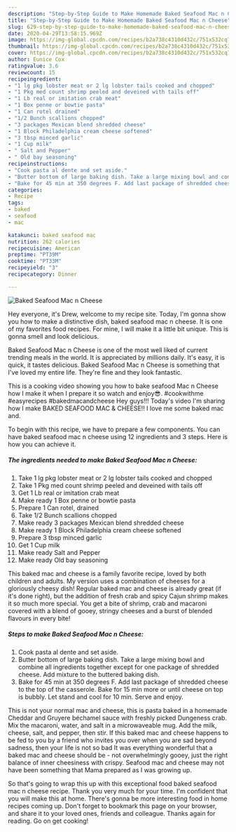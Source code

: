 ```yaml
---
description: "Step-by-Step Guide to Make Homemade Baked Seafood Mac n Cheese"
title: "Step-by-Step Guide to Make Homemade Baked Seafood Mac n Cheese"
slug: 629-step-by-step-guide-to-make-homemade-baked-seafood-mac-n-cheese
date: 2020-04-29T13:58:15.969Z
image: https://img-global.cpcdn.com/recipes/b2a738c4310d432c/751x532cq70/baked-seafood-mac-n-cheese-recipe-main-photo.jpg
thumbnail: https://img-global.cpcdn.com/recipes/b2a738c4310d432c/751x532cq70/baked-seafood-mac-n-cheese-recipe-main-photo.jpg
cover: https://img-global.cpcdn.com/recipes/b2a738c4310d432c/751x532cq70/baked-seafood-mac-n-cheese-recipe-main-photo.jpg
author: Eunice Cox
ratingvalue: 3.6
reviewcount: 15
recipeingredient:
- "1 lg pkg lobster meat or 2 lg lobster tails cooked and chopped"
- "1 Pkg med count shrimp peeled and deveined with tails off"
- "1 Lb real or imitation crab meat"
- "1 Box penne or bowtie pasta"
- "1 Can rotel drained"
- "1/2 Bunch scallions chopped"
- "3 packages Mexican blend shredded cheese"
- "1 Block Philadelphia cream cheese softened"
- "3 tbsp minced garlic"
- "1 Cup milk"
- " Salt and Pepper"
- " Old bay seasoning"
recipeinstructions:
- "Cook pasta al dente and set aside."
- "Butter bottom of large baking dish. Take a large mixing bowl and combine all ingredients together except for one package of shredded cheese. Add mixture to the buttered baking dish."
- "Bake for 45 min at 350 degrees F. Add last package of shredded cheese to the top of the casserole. Bake for 15 min more or until cheese on top is bubbly. Let stand and cool for 10 min. Serve and enjoy."
categories:
- Recipe
tags:
- baked
- seafood
- mac

katakunci: baked seafood mac 
nutrition: 262 calories
recipecuisine: American
preptime: "PT39M"
cooktime: "PT33M"
recipeyield: "3"
recipecategory: Dinner

---
```



![Baked Seafood Mac n Cheese](https://img-global.cpcdn.com/recipes/b2a738c4310d432c/751x532cq70/baked-seafood-mac-n-cheese-recipe-main-photo.jpg)

Hey everyone, it's Drew, welcome to my recipe site. Today, I'm gonna show you how to make a distinctive dish, baked seafood mac n cheese. It is one of my favorites food recipes. For mine, I will make it a little bit unique. This is gonna smell and look delicious.

Baked Seafood Mac n Cheese is one of the most well liked of current trending meals in the world. It is appreciated by millions daily. It's easy, it is quick, it tastes delicious. Baked Seafood Mac n Cheese is something that I've loved my entire life. They're fine and they look fantastic.

This is a cooking video showing you how to bake seafood Mac n Cheese how I make it when I prepare it so watch and enjoy😎. #cookwithme #easyrecipes #bakedmacandcheese Hey guys!!! Today&#39;s video I&#39;m sharing how I make BAKED SEAFOOD MAC &amp; CHEESE!! I love me some baked mac and.


To begin with this recipe, we have to prepare a few components. You can have baked seafood mac n cheese using 12 ingredients and 3 steps. Here is how you can achieve it.

<!--inarticleads1-->

##### The ingredients needed to make Baked Seafood Mac n Cheese:

1. Take 1 lg pkg lobster meat or 2 lg lobster tails cooked and chopped
1. Take 1 Pkg med count shrimp peeled and deveined with tails off
1. Get 1 Lb real or imitation crab meat
1. Make ready 1 Box penne or bowtie pasta
1. Prepare 1 Can rotel, drained
1. Take 1/2 Bunch scallions chopped
1. Make ready 3 packages Mexican blend shredded cheese
1. Make ready 1 Block Philadelphia cream cheese softened
1. Prepare 3 tbsp minced garlic
1. Get 1 Cup milk
1. Make ready  Salt and Pepper
1. Make ready  Old bay seasoning


This baked mac and cheese is a family favorite recipe, loved by both children and adults. My version uses a combination of cheeses for a gloriously cheesy dish! Regular baked mac and cheese is already great (if it&#39;s done right), but the addition of fresh crab and spicy Cajun shrimp makes it so much more special. You get a bite of shrimp, crab and macaroni covered with a blend of gooey, stringy cheeses and a burst of blended flavours in every bite! 

<!--inarticleads2-->

##### Steps to make Baked Seafood Mac n Cheese:

1. Cook pasta al dente and set aside.
1. Butter bottom of large baking dish. Take a large mixing bowl and combine all ingredients together except for one package of shredded cheese. Add mixture to the buttered baking dish.
1. Bake for 45 min at 350 degrees F. Add last package of shredded cheese to the top of the casserole. Bake for 15 min more or until cheese on top is bubbly. Let stand and cool for 10 min. Serve and enjoy.


This is not your normal mac and cheese, this is pasta baked in a homemade Cheddar and Gruyere béchamel sauce with freshly picked Dungeness crab. Mix the macaroni, water, and salt in a microwaveable mug. Add the milk, cheese, salt, and pepper, then stir. If this baked mac and cheese happens to be fed to you by a friend who invites you over when you are sad beyond sadness, then your life is not so bad It was everything wonderful that a baked mac and cheese should be - not overwhelmingly gooey, just the right balance of inner cheesiness with crispy. Seafood mac and cheese may not have been something that Mama prepared as I was growing up. 

So that's going to wrap this up with this exceptional food baked seafood mac n cheese recipe. Thank you very much for your time. I'm confident that you will make this at home. There's gonna be more interesting food in home recipes coming up. Don't forget to bookmark this page on your browser, and share it to your loved ones, friends and colleague. Thanks again for reading. Go on get cooking!
